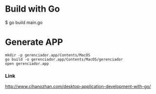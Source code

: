 # Build with Go
$ go build main.go

# Generate APP
    mkdir -p gerenciador.app/Contents/MacOS
    go build -o gerenciador.app/Contents/MacOS/gerenciador
    open gerenciador.app

### Link
http://www.cihanozhan.com/desktop-application-development-with-go/